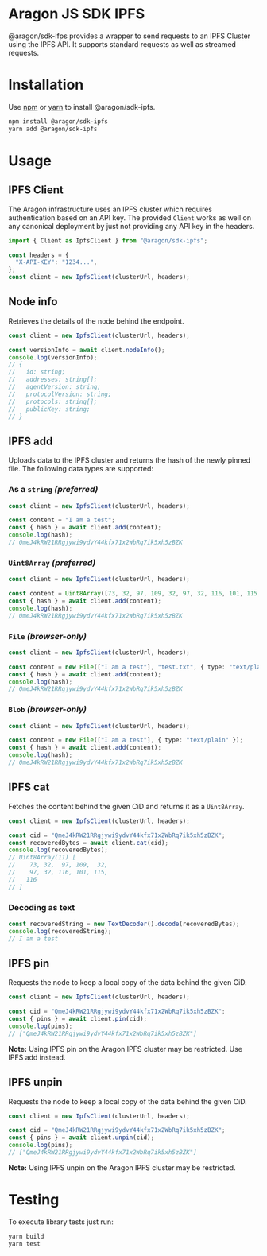 # Aragon JS SDK IPFS

@aragon/sdk-ifps provides a wrapper to send requests to an IPFS Cluster using
the IPFS API. It supports standard requests as well as streamed requests.

# Installation

Use [npm](https://www.npmjs.com/) or [yarn](https://yarnpkg.com/) to install
@aragon/sdk-ipfs.

```bash
npm install @aragon/sdk-ipfs
yarn add @aragon/sdk-ipfs
```

# Usage

## IPFS Client

The Aragon infrastructure uses an IPFS cluster which requires authentication
based on an API key. The provided `Client` works as well on any canonical
deployment by just not providing any API key in the headers.

```ts
import { Client as IpfsClient } from "@aragon/sdk-ipfs";

const headers = {
  "X-API-KEY": "1234...",
};
const client = new IpfsClient(clusterUrl, headers);
```

## Node info

Retrieves the details of the node behind the endpoint.

```ts
const client = new IpfsClient(clusterUrl, headers);

const versionInfo = await client.nodeInfo();
console.log(versionInfo);
// {
//   id: string;
//   addresses: string[];
//   agentVersion: string;
//   protocolVersion: string;
//   protocols: string[];
//   publicKey: string;
// }
```

## IPFS add

Uploads data to the IPFS cluster and returns the hash of the newly pinned file.
The following data types are supported:

### As a `string` _(preferred)_

```ts
const client = new IpfsClient(clusterUrl, headers);

const content = "I am a test";
const { hash } = await client.add(content);
console.log(hash);
// QmeJ4kRW21RRgjywi9ydvY44kfx71x2WbRq7ik5xh5zBZK
```

### `Uint8Array` _(preferred)_

```ts
const client = new IpfsClient(clusterUrl, headers);

const content = Uint8Array([73, 32, 97, 109, 32, 97, 32, 116, 101, 115, 116]);
const { hash } = await client.add(content);
console.log(hash);
// QmeJ4kRW21RRgjywi9ydvY44kfx71x2WbRq7ik5xh5zBZK
```

### `File` _(browser-only)_

```ts
const client = new IpfsClient(clusterUrl, headers);

const content = new File(["I am a test"], "test.txt", { type: "text/plain" });
const { hash } = await client.add(content);
console.log(hash);
// QmeJ4kRW21RRgjywi9ydvY44kfx71x2WbRq7ik5xh5zBZK
```

### `Blob` _(browser-only)_

```ts
const client = new IpfsClient(clusterUrl, headers);

const content = new File(["I am a test"], { type: "text/plain" });
const { hash } = await client.add(content);
console.log(hash);
// QmeJ4kRW21RRgjywi9ydvY44kfx71x2WbRq7ik5xh5zBZK
```

## IPFS cat

Fetches the content behind the given CiD and returns it as a `Uint8Array`.

```ts
const client = new IpfsClient(clusterUrl, headers);

const cid = "QmeJ4kRW21RRgjywi9ydvY44kfx71x2WbRq7ik5xh5zBZK";
const recoveredBytes = await client.cat(cid);
console.log(recoveredBytes);
// Uint8Array(11) [
//    73, 32,  97, 109,  32,
//    97, 32, 116, 101, 115,
//   116
// ]
```

### Decoding as text
```ts
const recoveredString = new TextDecoder().decode(recoveredBytes);
console.log(recoveredString);
// I am a test
```

## IPFS pin

Requests the node to keep a local copy of the data behind the given CiD.

```ts
const client = new IpfsClient(clusterUrl, headers);

const cid = "QmeJ4kRW21RRgjywi9ydvY44kfx71x2WbRq7ik5xh5zBZK";
const { pins } = await client.pin(cid);
console.log(pins);
// ["QmeJ4kRW21RRgjywi9ydvY44kfx71x2WbRq7ik5xh5zBZK"]
```

**Note:** Using IPFS pin on the Aragon IPFS cluster may be restricted. Use IPFS add instead.

## IPFS unpin

Requests the node to keep a local copy of the data behind the given CiD.

```ts
const client = new IpfsClient(clusterUrl, headers);

const cid = "QmeJ4kRW21RRgjywi9ydvY44kfx71x2WbRq7ik5xh5zBZK";
const { pins } = await client.unpin(cid);
console.log(pins);
// ["QmeJ4kRW21RRgjywi9ydvY44kfx71x2WbRq7ik5xh5zBZK"]
```

**Note:** Using IPFS unpin on the Aragon IPFS cluster may be restricted. 

# Testing

To execute library tests just run:

```bash
yarn build
yarn test
```
